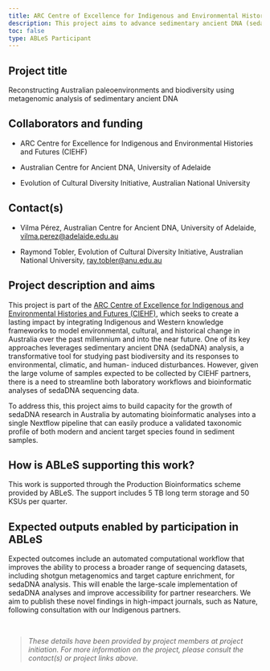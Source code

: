 ```yaml
---
title: ARC Centre of Excellence for Indigenous and Environmental Histories and Futures (CIEHF).
description: This project aims to advance sedimentary ancient DNA (sedaDNA) research in Australia by developing an automated bioinformatics pipeline for efficient and validated taxonomic profiling of modern and ancient target taxa in sediment samples.
toc: false
type: ABLeS Participant
---
```


## Project title

Reconstructing Australian paleoenvironments and biodiversity using metagenomic analysis of sedimentary ancient DNA

## Collaborators and funding

- ARC Centre for Excellence for Indigenous and Environmental Histories and Futures
  (CIEHF)

- Australian Centre for Ancient DNA, University of Adelaide

- Evolution of Cultural Diversity Initiative, Australian National University

## Contact(s)

- Vilma Pérez, Australian Centre for Ancient DNA, University of Adelaide, <vilma.perez@adelaide.edu.au>

- Raymond Tobler, Evolution of Cultural Diversity Initiative, Australian National University, <ray.tobler@anu.edu.au>

## Project description and aims

This project is part of the [ARC Centre of Excellence for Indigenous and Environmental
Histories and Futures (CIEHF)](https://ciehf.au/), which seeks to create a lasting impact by integrating
Indigenous and Western knowledge frameworks to model environmental, cultural, and
historical change in Australia over the past millennium and into the near future. One of its
key approaches leverages sedimentary ancient DNA (sedaDNA) analysis, a transformative
tool for studying past biodiversity and its responses to environmental, climatic, and human-
induced disturbances. However, given the large volume of samples expected to be collected
by CIEHF partners, there is a need to streamline both laboratory workflows and bioinformatic
analyses of sedaDNA sequencing data.

To address this, this project aims to build capacity for the growth of sedaDNA research in
Australia by automating bioinformatic analyses into a single Nextflow pipeline that can easily
produce a validated taxonomic profile of both modern and ancient target species found in
sediment samples.

## How is ABLeS supporting this work?

This work is supported through the Production Bioinformatics scheme provided by ABLeS. The support includes 5 TB long term storage and 50 KSUs per quarter.

## Expected outputs enabled by participation in ABLeS

Expected outcomes include an automated computational workflow that improves the ability
to process a broader range of sequencing datasets, including shotgun metagenomics and
target capture enrichment, for sedaDNA analysis. This will enable the large-scale
implementation of sedaDNA analyses and improve accessibility for partner researchers. We
aim to publish these novel findings in high-impact journals, such as Nature, following
consultation with our Indigenous partners.

<br/>

> _These details have been provided by project members at project initiation. For more information on the project, please consult the contact(s) or project links above._
